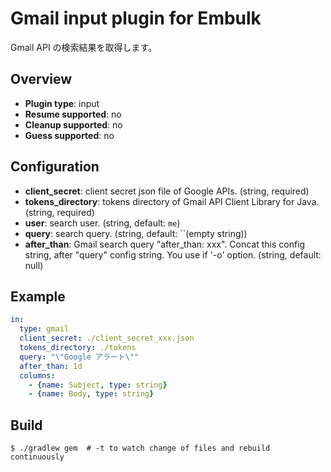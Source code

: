 # Gmail input plugin for Embulk

 Gmail API の検索結果を取得します。

## Overview

* **Plugin type**: input
* **Resume supported**: no
* **Cleanup supported**: no
* **Guess supported**: no

## Configuration

- **client_secret**: client secret json file of Google APIs. (string, required)
- **tokens_directory**: tokens directory of Gmail API Client Library for Java. (string, required)
- **user**: search user. (string, default: `me`)
- **query**: search query. (string, default: ``(empty string))
- **after_than**: Gmail search query "after_than: xxx".
                  Concat this config string, after "query" config string.
                  You use if '-o' option. (string, default: null)

## Example

```yaml
in:
  type: gmail
  client_secret: ./client_secret_xxx.json
  tokens_directory: ./tokens
  query: "\"Google アラート\""
  after_than: 1d
  columns:
    - {name: Subject, type: string}
    - {name: Body, type: string}
```


## Build

```
$ ./gradlew gem  # -t to watch change of files and rebuild continuously
```
